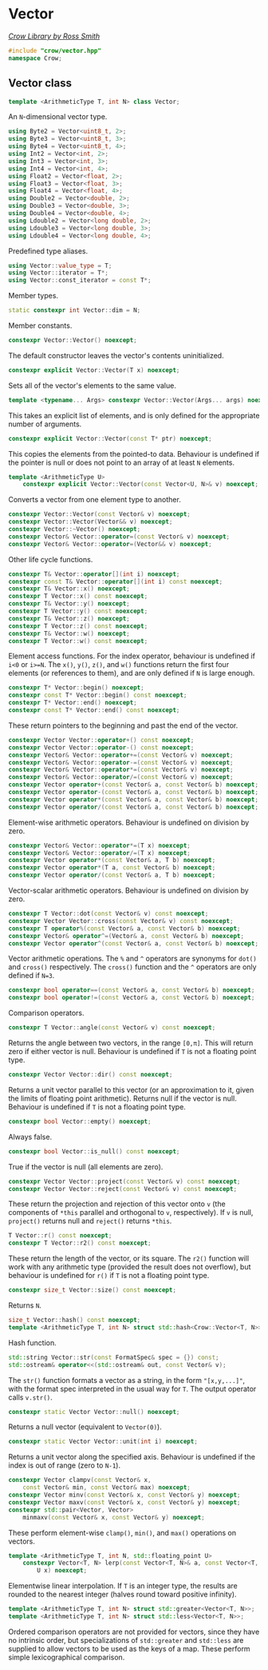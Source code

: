 # Vector

_[Crow Library by Ross Smith](index.html)_

```c++
#include "crow/vector.hpp"
namespace Crow;
```

## Vector class

```c++
template <ArithmeticType T, int N> class Vector;
```

An `N`-dimensional vector type.

```c++
using Byte2 = Vector<uint8_t, 2>;
using Byte3 = Vector<uint8_t, 3>;
using Byte4 = Vector<uint8_t, 4>;
using Int2 = Vector<int, 2>;
using Int3 = Vector<int, 3>;
using Int4 = Vector<int, 4>;
using Float2 = Vector<float, 2>;
using Float3 = Vector<float, 3>;
using Float4 = Vector<float, 4>;
using Double2 = Vector<double, 2>;
using Double3 = Vector<double, 3>;
using Double4 = Vector<double, 4>;
using Ldouble2 = Vector<long double, 2>;
using Ldouble3 = Vector<long double, 3>;
using Ldouble4 = Vector<long double, 4>;
```

Predefined type aliases.

```c++
using Vector::value_type = T;
using Vector::iterator = T*;
using Vector::const_iterator = const T*;
```

Member types.

```c++
static constexpr int Vector::dim = N;
```

Member constants.

```c++
constexpr Vector::Vector() noexcept;
```

The default constructor leaves the vector's contents uninitialized.

```c++
constexpr explicit Vector::Vector(T x) noexcept;
```

Sets all of the vector's elements to the same value.

```c++
template <typename... Args> constexpr Vector::Vector(Args... args) noexcept;
```

This takes an explicit list of elements, and is only defined for the
appropriate number of arguments.

```c++
constexpr explicit Vector::Vector(const T* ptr) noexcept;
```

This copies the elements from the pointed-to data. Behaviour is undefined if
the pointer is null or does not point to an array of at least `N` elements.

```c++
template <ArithmeticType U>
    constexpr explicit Vector::Vector(const Vector<U, N>& v) noexcept;
```

Converts a vector from one element type to another.

```c++
constexpr Vector::Vector(const Vector& v) noexcept;
constexpr Vector::Vector(Vector&& v) noexcept;
constexpr Vector::~Vector() noexcept;
constexpr Vector& Vector::operator=(const Vector& v) noexcept;
constexpr Vector& Vector::operator=(Vector&& v) noexcept;
```

Other life cycle functions.

```c++
constexpr T& Vector::operator[](int i) noexcept;
constexpr const T& Vector::operator[](int i) const noexcept;
constexpr T& Vector::x() noexcept;
constexpr T Vector::x() const noexcept;
constexpr T& Vector::y() noexcept;
constexpr T Vector::y() const noexcept;
constexpr T& Vector::z() noexcept;
constexpr T Vector::z() const noexcept;
constexpr T& Vector::w() noexcept;
constexpr T Vector::w() const noexcept;
```

Element access functions. For the index operator, behaviour is undefined if
`i<0` or `i>=N`. The `x()`, `y()`, `z()`, and `w()` functions return the
first four elements (or references to them), and are only defined if `N` is
large enough.

```c++
constexpr T* Vector::begin() noexcept;
constexpr const T* Vector::begin() const noexcept;
constexpr T* Vector::end() noexcept;
constexpr const T* Vector::end() const noexcept;
```

These return pointers to the beginning and past the end of the vector.

```c++
constexpr Vector Vector::operator+() const noexcept;
constexpr Vector Vector::operator-() const noexcept;
constexpr Vector& Vector::operator+=(const Vector& v) noexcept;
constexpr Vector& Vector::operator-=(const Vector& v) noexcept;
constexpr Vector& Vector::operator*=(const Vector& v) noexcept;
constexpr Vector& Vector::operator/=(const Vector& v) noexcept;
constexpr Vector operator+(const Vector& a, const Vector& b) noexcept;
constexpr Vector operator-(const Vector& a, const Vector& b) noexcept;
constexpr Vector operator*(const Vector& a, const Vector& b) noexcept;
constexpr Vector operator/(const Vector& a, const Vector& b) noexcept;
```

Element-wise arithmetic operators. Behaviour is undefined on division by
zero.

```c++
constexpr Vector& Vector::operator*=(T x) noexcept;
constexpr Vector& Vector::operator/=(T x) noexcept;
constexpr Vector operator*(const Vector& a, T b) noexcept;
constexpr Vector operator*(T a, const Vector& b) noexcept;
constexpr Vector operator/(const Vector& a, T b) noexcept;
```

Vector-scalar arithmetic operators. Behaviour is undefined on division by
zero.

```c++
constexpr T Vector::dot(const Vector& v) const noexcept;
constexpr Vector Vector::cross(const Vector& v) const noexcept;
constexpr T operator%(const Vector& a, const Vector& b) noexcept;
constexpr Vector& operator^=(Vector& a, const Vector& b) noexcept;
constexpr Vector operator^(const Vector& a, const Vector& b) noexcept;
```

Vector arithmetic operations. The `%` and `^` operators are synonyms for
`dot()` and `cross()` respectively. The `cross()` function and the `^`
operators are only defined if `N=3`.

```c++
constexpr bool operator==(const Vector& a, const Vector& b) noexcept;
constexpr bool operator!=(const Vector& a, const Vector& b) noexcept;
```

Comparison operators.

```c++
constexpr T Vector::angle(const Vector& v) const noexcept;
```

Returns the angle between two vectors, in the range `[0,π]`. This will return
zero if either vector is null. Behaviour is undefined if `T` is not a floating
point type.

```c++
constexpr Vector Vector::dir() const noexcept;
```

Returns a unit vector parallel to this vector (or an approximation to it,
given the limits of floating point arithmetic). Returns null if the vector is
null. Behaviour is undefined if `T` is not a floating point type.

```c++
constexpr bool Vector::empty() noexcept;
```

Always false.

```c++
constexpr bool Vector::is_null() const noexcept;
```

True if the vector is null (all elements are zero).

```c++
constexpr Vector Vector::project(const Vector& v) const noexcept;
constexpr Vector Vector::reject(const Vector& v) const noexcept;
```

These return the projection and rejection of this vector onto `v` (the
components of `*this` parallel and orthogonal to `v`, respectively). If `v` is
null, `project()` returns null and `reject()` returns `*this`.

```c++
T Vector::r() const noexcept;
constexpr T Vector::r2() const noexcept;
```

These return the length of the vector, or its square. The `r2()` function will
work with any arithmetic type (provided the result does not overflow), but
behaviour is undefined for `r()` if `T` is not a floating point type.

```c++
constexpr size_t Vector::size() const noexcept;
```

Returns `N`.

```c++
size_t Vector::hash() const noexcept;
template <ArithmeticType T, int N> struct std::hash<Crow::Vector<T, N>>;
```

Hash function.

```c++
std::string Vector::str(const FormatSpec& spec = {}) const;
std::ostream& operator<<(std::ostream& out, const Vector& v);
```

The `str()` function formats a vector as a string, in the form `"[x,y,...]"`,
with the format spec interpreted in the usual way for `T`. The output operator
calls `v.str()`.

```c++
constexpr static Vector Vector::null() noexcept;
```

Returns a null vector (equivalent to `Vector(0)`).

```c++
constexpr static Vector Vector::unit(int i) noexcept;
```

Returns a unit vector along the specified axis. Behaviour is undefined if the
index is out of range (zero to `N-1`).

```c++
constexpr Vector clampv(const Vector& x,
    const Vector& min, const Vector& max) noexcept;
constexpr Vector minv(const Vector& x, const Vector& y) noexcept;
constexpr Vector maxv(const Vector& x, const Vector& y) noexcept;
constexpr std::pair<Vector, Vector>
    minmaxv(const Vector& x, const Vector& y) noexcept;
```

These perform element-wise `clamp()`, `min()`, and `max()` operations on
vectors.

```c++
template <ArithmeticType T, int N, std::floating_point U>
    constexpr Vector<T, N> lerp(const Vector<T, N>& a, const Vector<T, N>& b,
        U x) noexcept;
```

Elementwise linear interpolation. If `T` is an integer type, the results are
rounded to the nearest integer (halves round toward positive infinity).

```c++
template <ArithmeticType T, int N> struct std::greater<Vector<T, N>>;
template <ArithmeticType T, int N> struct std::less<Vector<T, N>>;
```

Ordered comparison operators are not provided for vectors, since they have no
intrinsic order, but specializations of `std::greater` and `std::less` are
supplied to allow vectors to be used as the keys of a map. These perform
simple lexicographical comparison.
